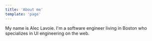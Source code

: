 ```yaml
---
title: 'About me'
template: 'page'
---
```


My name is Alec Lavoie. I'm a software engineer living in Boston who specializes in UI engineering on the web.
